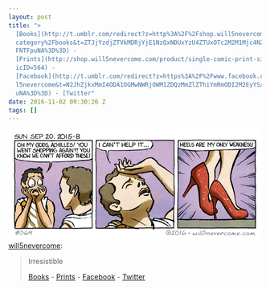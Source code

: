 ```yaml
---
layout: post
title: ">
  [Books](http://t.umblr.com/redirect?z=http%3A%2F%2Fshop.will5nevercome.com%2F\
  category%2Fbooks&t=ZTJjYzdjZTVkMDRjYjE1NzQxNDUxYzU4ZTUxOTc2M2M1Mjc4N2YyMCxaWF\
  FNTFpuNA%3D%3D) -
  [Prints](http://shop.will5nevercome.com/product/single-comic-print-signed?com\
  icID=564) -
  [Facebook](http://t.umblr.com/redirect?z=https%3A%2F%2Fwww.facebook.com%2Fwil\
  l5nevercome&t=N2JhZjkxMmI4ODA1OGMwNWRjOWM1ZDQzMmZlZThiYmRmODI2M2EyYSxaWFFNTFp\
  uNA%3D%3D) - [Twitter"
date: 2016-11-02 09:30:26 Z
tags: []
---
```

![](/media/2016/11/152635827035.png)
[will5nevercome](http://will5nevercome.tumblr.com/post/151705530216):

> Irresistible  
> 
> [Books](http://t.umblr.com/redirect?z=http%3A%2F%2Fshop.will5nevercome.com%2Fcategory%2Fbooks&t=ZTJjYzdjZTVkMDRjYjE1NzQxNDUxYzU4ZTUxOTc2M2M1Mjc4N2YyMCxaWFFNTFpuNA%3D%3D) - [Prints](http://shop.will5nevercome.com/product/single-comic-print-signed?comicID=564) - [Facebook](http://t.umblr.com/redirect?z=https%3A%2F%2Fwww.facebook.com%2Fwill5nevercome&t=N2JhZjkxMmI4ODA1OGMwNWRjOWM1ZDQzMmZlZThiYmRmODI2M2EyYSxaWFFNTFpuNA%3D%3D) - [Twitter](http://t.umblr.com/redirect?z=https%3A%2F%2Ftwitter.com%2Fwill5nevercome&t=NmEwYmE3Mjg4ZTAwY2RiYWI2NDIwMmI4MTMyMGFiOTY0ZTk5NzRiYixaWFFNTFpuNA%3D%3D)
